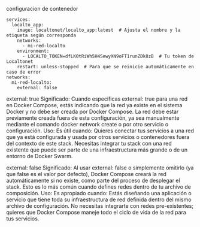 configuracion de contenedor
````
services:
  localto_app:
    image: localtonet/localto_app:latest  # Ajusta el nombre y la etiqueta según corresponda
    networks:
      - mi-red-localto
    environment:
      - LOCALTO_TOKEN=dfLK0tRiWh5H4SewyXN9oFT1runZDk8zB  # Tu token de Localtonet
    restart: unless-stopped  # Para que se reinicie automáticamente en caso de error
networks:
  mi-red-localto:
    external: false
````
external: true
Significado: Cuando especificas external: true para una red en Docker Compose, estás indicando que la red ya existe en el sistema Docker y no debe ser creada por Docker Compose. La red debe estar previamente creada fuera de esta configuración, ya sea manualmente mediante el comando docker network create o por otro servicio o configuración.
Uso: Es útil cuando:
Quieres conectar tus servicios a una red que ya está configurada y usada por otros servicios o contenedores fuera del contexto de este stack.
Necesitas integrar tu stack con una red existente que puede ser parte de una infraestructura más grande o de un entorno de Docker Swarm.

  external: false
Significado: Al usar external: false o simplemente omitirlo (ya que false es el valor por defecto), Docker Compose creará la red automáticamente si no existe, como parte del proceso de desplegar el stack. Esto es lo más común cuando defines redes dentro de tu archivo de composición.
Uso: Es apropiado cuando:
Estás diseñando una aplicación o servicio que tiene toda su infraestructura de red definida dentro del mismo archivo de configuración.
No necesitas integrarte con redes pre-existentes; quieres que Docker Compose maneje todo el ciclo de vida de la red para tus servicios.
